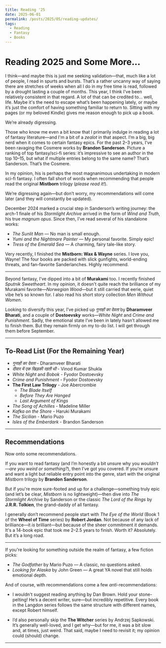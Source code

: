 ```yaml
---
title: Reading '25
date: 2025-06-01
permalink: /posts/2025/05/reading-updates/
tags:
  - Reading
  - Fantasy
  - Books
---
```


# Reading 2025 and Some More...

I think—and maybe this is just me seeking validation—that, much like a lot of people, I read in spurts and bursts. That’s a rather uncanny way of saying there are stretches of weeks when all I do in my free time is read, followed by a drought lasting a couple of months. This year, I think I've been relatively consistent in that regard. A lot of that can be credited to... well, life. Maybe it's the need to escape what’s been happening lately, or maybe it’s just the comfort of having something familiar to return to. Sitting with my pages (or my beloved Kindle) gives me reason enough to pick up a book. 

We’re already digressing.

Those who know me even a bit know that I primarily indulge in reading a lot of fantasy literature—and I'm a bit of a *zealot* in that aspect. I’m a big, big nerd when it comes to certain fantasy epics. For the past 2–3 years, I’ve been ravaging the Cosmere works by <strong>Brandon Sanderson</strong>. Picture a ranking of top fantasy/sci-fi series: it’s impressive to see an author in the top 10–15, but what if multiple entries belong to the same name? That’s Sanderson. That’s the Cosmere.

In my opinion, his is perhaps the most magnanimous undertaking in modern sci-fi fantasy. I often fall short of words when recommending that people read the original <strong>Mistborn</strong> trilogy (*please read it!*).

We’re digressing again—but don’t worry, my recommendations will come later (and they will constantly be updated).

December 2024 marked a crucial step in Sanderson’s writing journey: the arch-1 finale of his <em>Stormlight Archive</em> arrived in the form of <em>Wind and Truth</em>, his true *magnum opus*. Since then, I’ve read several of his standalone works:

- *The Sunlit Man* — No man is small enough.  
- *Yumi and the Nightmare Painter* — My personal favorite. Simply epic!
- *Tress of the Emerald Sea* — A charming, fairy tale-like story.  

Very recently, I finished the <strong>Mistborn: Wax & Wayne</strong> series. I love you, Wayne! The four books are packed with slick gunfights, world-ending threats, and fan-favorite Sanderlanches. Highly recommend.

---

Beyond fantasy, I’ve dipped into a bit of <strong>Murakami</strong> too. I recently finished <em>Sputnik Sweetheart</em>. In my opinion, it doesn't quite reach the brilliance of my Murakami favorite—<em>Norwegian Wood</em>—but it still carried that eerie, quiet vibe he’s so known for. I also read his short story collection <em>Men Without Women</em>.

Looking to diversify this year, I’ve picked up <em>गुनाहों का देवता</em> by <strong>Dharamveer Bharati</strong>, and a couple of <strong>Dostoevsky</strong> works—<em>White Night</em> and <em>Crime and Punishment</em>. Sadly, the emotional state I’ve been in lately hasn’t allowed me to finish them. But they remain firmly on my to-do list. I will get through them before September.

---

## To-Read List (For the Remaining Year)

- *गुनाहों का देवता* - Dharamveer Bharati
- *दीवार में एक खिड़की रहती थी* - Vinod Kumar Shukla
- *White Night* and *Bobok* - Fyodor Dostoevsky
- *Crime and Punishment* - Fyodor Dostoevsky
- <strong>The First Law Trilogy</strong> - Joe Abercrombie  
    - *The Blade Itself*  
    - *Before They Are Hanged*  
    - *Last Argument of Kings*
- *The Song of Achilles* - Madeline Miller
- *Kafka on the Shore* - Haruki Murakami
- *The Sicilian* - Mario Puzo
- *Isles of the Emberdark* - Brandon Sanderson

---

## Recommendations

Now onto some recommendations.

If you want to read fantasy (and I’m honestly a bit unsure why you *wouldn’t*—*are you weird or something?*), then I’ve got you covered. If you're unsure and want a light but reliable entry point into the genre, start with the original *Mistborn* trilogy by <strong>Brandon Sanderson</strong>.

But if you're more sure-footed and up for a challenge—something truly epic (and let’s be clear, *Mistborn* is no lightweight)—then dive into <em>The Stormlight Archive</em> by Sanderson or the classic <em>The Lord of the Rings</em> by <strong>J.R.R. Tolkien</strong>, the grand-daddy of all fantasy.

I generally don’t recommend people start with <em>The Eye of the World</em> (Book 1 of the <strong>Wheel of Time</strong> series) by <strong>Robert Jordan</strong>. Not because of any lack of brilliance—it *is* brilliant—but because of the sheer commitment it demands. It's a 14-book epic that took me 2–2.5 years to finish. Worth it? Absolutely. But it’s a long road.

---

If you're looking for something outside the realm of fantasy, a few fiction picks:

- <em>The Godfather</em> by Mario Puzo — A classic, no questions asked.
- <em>Looking for Alaska</em> by John Green — A great YA novel that still holds emotional depth.

And of course, with recommendations come a few *anti*-recommendations:

- I wouldn't suggest reading anything by Dan Brown. Hold your stone-pelting! He’s a decent writer, sure—but incredibly repetitive. Every book in the Langdon series follows the same structure with different names, except Robert himself.
  
- I’d also personally skip the <strong>The Witcher</strong> series by Andrzej Sapkowski. It’s generally well-loved, and I get why—but for me, it was a bit slow and, at times, just weird. That said, maybe I need to revisit it; my opinion could (should) change.

---
